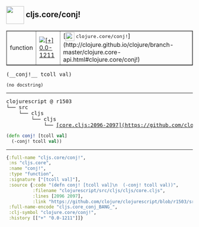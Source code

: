 ## <img width="48px" valign="middle" src="http://i.imgur.com/Hi20huC.png"> cljs.core/conj!

 <table border="1">
<tr>
<td>function</td>
<td><a href="https://github.com/cljsinfo/api-refs/tree/0.0-1211"><img valign="middle" alt="[+] 0.0-1211" src="https://img.shields.io/badge/+-0.0--1211-lightgrey.svg"></a> </td>
<td>
[<img height="24px" valign="middle" src="http://i.imgur.com/1GjPKvB.png"> <samp>clojure.core/conj!</samp>](http://clojure.github.io/clojure/branch-master/clojure.core-api.html#clojure.core/conj!)
</td>
</tr>
</table>

 <samp>
(__conj!__ tcoll val)<br>
</samp>

```
(no docstring)
```

---

 <pre>
clojurescript @ r1503
└── src
    └── cljs
        └── cljs
            └── <ins>[core.cljs:2096-2097](https://github.com/clojure/clojurescript/blob/r1503/src/cljs/cljs/core.cljs#L2096-L2097)</ins>
</pre>

```clj
(defn conj! [tcoll val]
  (-conj! tcoll val))
```


---

```clj
{:full-name "cljs.core/conj!",
 :ns "cljs.core",
 :name "conj!",
 :type "function",
 :signature ["[tcoll val]"],
 :source {:code "(defn conj! [tcoll val]\n  (-conj! tcoll val))",
          :filename "clojurescript/src/cljs/cljs/core.cljs",
          :lines [2096 2097],
          :link "https://github.com/clojure/clojurescript/blob/r1503/src/cljs/cljs/core.cljs#L2096-L2097"},
 :full-name-encode "cljs.core_conj_BANG_",
 :clj-symbol "clojure.core/conj!",
 :history [["+" "0.0-1211"]]}

```
